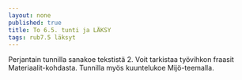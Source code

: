 ```yaml
---
layout: none
published: true
title: To 6.5. tunti ja LÄKSY
tags: rub7.5 läksyt
---
```

Perjantain tunnilla sanakoe tekstistä 2. Voit tarkistaa työvihkon fraasit Materiaalit-kohdasta. Tunnilla myös kuuntelukoe Mijö-teemalla.
